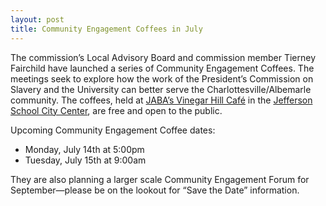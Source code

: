 ```yaml
---
layout: post
title: Community Engagement Coffees in July
---
```


The commission’s Local Advisory Board and commission member Tierney
Fairchild have launched a series of Community Engagement Coffees. The
meetings seek to explore how the work of the President’s Commission on
Slavery and the University can better serve the
Charlottesville/Albemarle community. The coffees, held at [JABA’s
Vinegar Hill
Café](http://www.jabacares.org/page/full/vinegar-hill-catering/) in the
[Jefferson School City Center](http://www.jeffersoncitycenter.com/), are
free and open to the public.

Upcoming Community Engagement Coffee dates:

* Monday, July 14th at 5:00pm
* Tuesday, July 15th at 9:00am

They are also planning a larger scale Community Engagement Forum for
September—please be on the lookout for “Save the Date” information.

